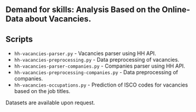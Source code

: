 ## Demand for skills: Analysis Based on the Online-Data about Vacancies.

## Scripts
* `hh-vacancies-parser.py` - Vacancies parser using HH API.
* `hh-vacancies-preprocessing.py` - Data preprocessing of vacancies.
* `hh-vacancies-parser-companies.py` - Companies parser using HH API.
* `hh-vacancies-preprocessing-companies.py` - Data preprocessing of companies.
* `hh-vacancies-occupations.py` - Prediction of ISCO codes for vacancies based on the job titles.

Datasets are available upon request.
